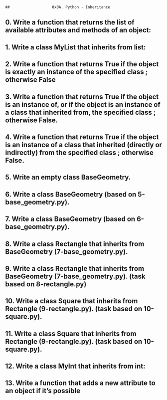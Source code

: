     ##                   0x0A. Python - Inheritance

## 0. Write a function that returns the list of available attributes and methods of an object:

## 1. Write a class MyList that inherits from list:

## 2. Write a function that returns True if the object is exactly an instance of the specified class ; otherwise False

## 3. Write a function that returns True if the object is an instance of, or if the object is an instance of a class that inherited from, the specified class ; otherwise       False.

## 4. Write a function that returns True if the object is an instance of a class that inherited (directly or indirectly) from the specified class ; otherwise False.

## 5. Write an empty class BaseGeometry.

## 6. Write a class BaseGeometry (based on 5-base_geometry.py).

## 7. Write a class BaseGeometry (based on 6-base_geometry.py).

## 8. Write a class Rectangle that inherits from BaseGeometry (7-base_geometry.py).

## 9. Write a class Rectangle that inherits from BaseGeometry (7-base_geometry.py). (task based on 8-rectangle.py)

## 10. Write a class Square that inherits from Rectangle (9-rectangle.py). (task based on 10-square.py).

## 11. Write a class Square that inherits from Rectangle (9-rectangle.py). (task based on 10-square.py).

## 12. Write a class MyInt that inherits from int:

## 13. Write a function that adds a new attribute to an object if it’s possible
